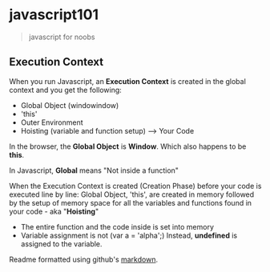 # javascript101
> javascript for noobs

## Execution Context

When you run Javascript, an **Execution Context** is created in the global context and you get the following:
- Global Object (windowindow)
- 'this'
- Outer Environment
- Hoisting (variable and function setup) --> Your Code

In the browser, the **Global Object** is **Window**. Which also happens to be **this**.

In Javascript, **Global** means "Not inside a function" 

When the Execution Context is created (Creation Phase) before your code is executed line by line:
Global Object, 'this', are created in memory followed by the setup of memory space for all the variables and functions found in your code - aka "**Hoisting**"
- The entire function and the code inside is set into memory
- Variable assignment is not (var a = 'alpha';) Instead, **undefined** is assigned to the variable.

Readme formatted using github's [markdown](https://help.github.com/articles/basic-writing-and-formatting-syntax/).